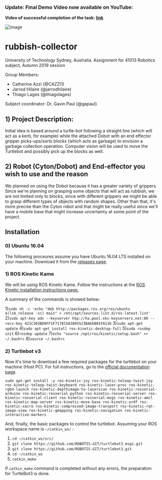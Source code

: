 ### Update: Final Demo Video now available on YouTube:
**Video of successful completion of the task: [link](https://youtu.be/cC__Lanfi90)**

![image](https://user-images.githubusercontent.com/22358397/150845039-f6032b7b-8a14-407a-a055-c8512db18747.png)

# rubbish-collector

University of Technology Sydney, Australia.
Assignment for 41013 Robotics subject, Autumn 2019 session

Group Members:
 - Catherine Azzi (@CAZZI1)
 - Jarrod Hilaire (@jarrodhilaire)
 - Thiago Lages   (@thiagolages)
 
Subject coordinator: Dr. Gavin Paul (@gapaul)

## 1) Project Description: ##
Initial idea is based around a turtle-bot following a straight line (which will act as a kerb, for example) while the attached Dobot with an end effector gripper picks-ups/sorts blocks (which acts as garbage) to envision a garbage collection operation. Computer vision will be used to move the Turtlebot and possibly pick up the blocks as well.


## 2) Robot (Cyton/Dobot) and End-effector you wish to use and the reason ##

We planned on using the Dobot because it has a greater variety of grippers. Since we're planning on grasping some objects that will act as rubbish, we are not limited only to blocks, since with different grippers we might be able to grasp different types of objects with random shapes. Other than that, it's more precise than the Cyton robot and that might be really useful since we'll have a mobile base that might increase uncertainty at some point of the project.


## Installation ##

### 0) Ubuntu 16.04

The following proceures assume you have Ubuntu 16.04 LTS installed on your machine. Download it from the [releases page](http://releases.ubuntu.com/?_ga=2.132536974.1838232222.1557218617-1539747096.1557218617).
 
### 1) ROS Kinetic Kame

We will be using ROS Kinetic Kame. Follow the instructions at the [ROS Kinetic installation instructions page.](http://wiki.ros.org/kinetic/Installation/Ubuntu)

A summary of the commands is showed below:

1)`sudo sh -c 'echo "deb http://packages.ros.org/ros/ubuntu $(lsb_release -sc) main" > /etc/apt/sources.list.d/ros-latest.list'`
2)`sudo apt-key adv --keyserver hkp://ha.pool.sks-keyservers.net:80 --recv-key 421C365BD9FF1F717815A3895523BAEEB01FA116`
3)`sudo apt-get update`
4)`sudo apt-get install ros-kinetic-desktop-full`
5)`sudo rosdep init`
6)`rosdep update`
7)`echo "source /opt/ros/kinetic/setup.bash" >> ~/.bashrc`
8)`source ~/.bashrc`

### 2) Turtlebot v3

Now it's time to download a few required packages for the turtlebot on your machine (Host PC). For full instructions, go to the [official documentation page](http://emanual.robotis.com/docs/en/platform/turtlebot3/pc_setup/#pc-setup).

`sudo apt-get install -y ros-kinetic-joy ros-kinetic-teleop-twist-joy ros-kinetic-teleop-twist-keyboard ros-kinetic-laser-proc ros-kinetic-rgbd-launch ros-kinetic-depthimage-to-laserscan ros-kinetic-rosserial-arduino ros-kinetic-rosserial-python ros-kinetic-rosserial-server ros-kinetic-rosserial-client ros-kinetic-rosserial-msgs ros-kinetic-amcl ros-kinetic-map-server ros-kinetic-move-base ros-kinetic-urdf ros-kinetic-xacro ros-kinetic-compressed-image-transport ros-kinetic-rqt-image-view ros-kinetic-gmapping ros-kinetic-navigation ros-kinetic-interactive-markers`

And, finally, the basic packages to control the turtlebot. Assuming your ROS workspace name is `~/catkin_ws/` :

1) `cd ~/catkin_ws/src/`
2) `git clone https://github.com/ROBOTIS-GIT/turtlebot3_msgs.git`
3) `git clone https://github.com/ROBOTIS-GIT/turtlebot3.git`
4) `cd ~/catkin_ws`
5) `catkin_make`

If `catkin_make` command is completed without any errors, the preparation for TurtleBot3 is done.
